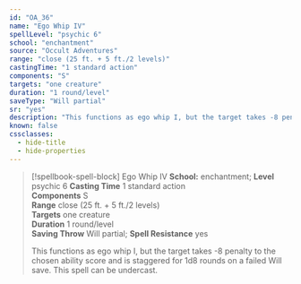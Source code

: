 ```yaml
---
id: "OA_36"
name: "Ego Whip IV"
spellLevel: "psychic 6"
school: "enchantment"
source: "Occult Adventures"
range: "close (25 ft. + 5 ft./2 levels)"
castingTime: "1 standard action"
components: "S"
targets: "one creature"
duration: "1 round/level"
saveType: "Will partial"
sr: "yes"
description: "This functions as ego whip I, but the target takes -8 penalty to the chosen ability score and is staggered for 1d8 rounds on a failed Will save. This spell can be undercast."
known: false
cssclasses:
  - hide-title
  - hide-properties
---
```


> [!spellbook-spell-block] Ego Whip IV
> **School:** enchantment; **Level** psychic 6
> **Casting Time** 1 standard action  
> **Components** S  
> **Range** close (25 ft. + 5 ft./2 levels)  
> **Targets** one creature  
> **Duration** 1 round/level  
> **Saving Throw** Will partial; **Spell Resistance** yes
> 
> This functions as ego whip I, but the target takes -8 penalty to the chosen ability score and is staggered for 1d8 rounds on a failed Will save. This spell can be undercast.